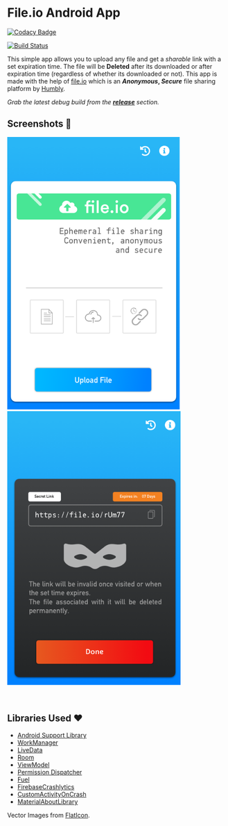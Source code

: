 # File.io Android App
[![Codacy Badge](https://api.codacy.com/project/badge/Grade/845a73f559a747279016b83c41a78446)](https://www.codacy.com/app/rumaan/file.io-app?utm_source=github.com&amp;utm_medium=referral&amp;utm_content=rumaan/file.io-app&amp;utm_campaign=Badge_Grade)

[![Build Status](https://travis-ci.org/rumaan/file.io-Android-Client.svg?branch=master)](https://travis-ci.org/rumaan/file.io-Android-Client)

This simple app allows you to upload any file and get a _sharable_ link with a set expiration time.
The file will be **Deleted** after its downloaded or after expiration time (regardless of whether its downloaded or not).
This app is made with the help of [file.io](https://file.io) which is an **_Anonymous_, _Secure_** file sharing platform by [Humbly](http://humbly.com/).

*Grab the latest debug build from the __[release](https://github.com/rumaan/file.io-Android-Client/releases)__ section.*

## Screenshots 📸
<p float="left">
<img src="/screenshots/screen1.png" alt="File.io App Screenshot One" width="400"/>
<img src="/screenshots/screen2.png" alt="File.io App Screenshot Two" width="400"/>
</p>     
<br>
                                        
## Libraries Used ❤️
- [Android Support Library](https://developer.android.com/topic/libraries/support-library/index.html)
- [WorkManager](https://developer.android.com/topic/libraries/architecture/workmanager)
- [LiveData](https://developer.android.com/topic/libraries/architecture/livedata)
- [Room](https://developer.android.com/topic/libraries/architecture/room)
- [ViewModel](https://developer.android.com/topic/libraries/architecture/viewmodel)
- [Permission Dispatcher](https://permissions-dispatcher.github.io/PermissionsDispatcher/)
- [Fuel](https://github.com/kittinunf/Fuel)
- [FirebaseCrashlytics](https://firebase.google.com/docs/crashlytics)
- [CustomActivityOnCrash](https://github.com/Ereza/CustomActivityOnCrash)
- [MaterialAboutLibrary](https://github.com/daniel-stoneuk/material-about-library)

Vector Images from [FlatIcon](https://www.flaticon.com/).
